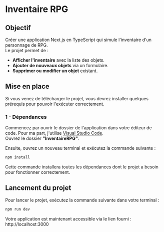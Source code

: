 # **Inventaire RPG**  

## **Objectif**  

Créer une application Next.js en TypeScript qui simule l'inventaire d'un personnage de RPG.  
Le projet permet de :  

- **Afficher l'inventaire** avec la liste des objets.  
- **Ajouter de nouveaux objets** via un formulaire.  
- **Supprimer ou modifier un objet** existant.  

## **Mise en place**  

Si vous venez de télécharger le projet, vous devrez installer quelques prérequis pour pouvoir l'exécuter correctement.  

### **1 - Dépendances**  

Commencez par ouvrir le dossier de l'application dans votre éditeur de code. Pour ma part, j'utilise [Visual Studio Code](https://code.visualstudio.com/Download).  
Ouvrez le dossier **"InventaireRPG"**.  

Ensuite, ouvrez un nouveau terminal et exécutez la commande suivante :  

```bash
npm install
```  
Cette commande installera toutes les dépendances dont le projet a besoin pour fonctionner correctement.  

## **Lancement du projet**  

Pour lancer le projet, exécutez la commande suivante dans votre terminal :  

```bash
npm run dev
```
Votre application est maintenant accessible via le lien fourni : http://localhost:3000
